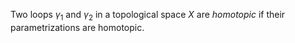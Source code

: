 Two loops $\gamma_1$ and $\gamma_2$ in a topological space $X$ are *homotopic* if their parametrizations are homotopic.
